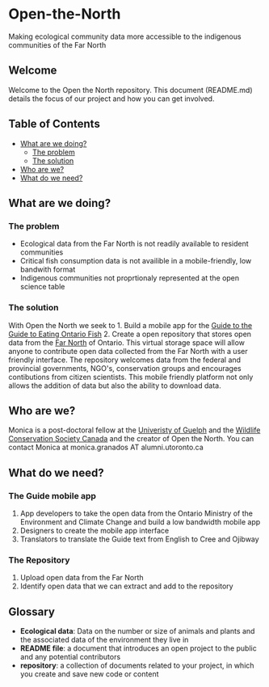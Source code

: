 # Open-the-North
Making ecological community data more accessible to the indigenous communities of the Far North

## Welcome
Welcome to the Open the North repository. This document (README.md) details the focus of our project and how you can get involved. 
## Table of Contents
* [What are we doing?](#what-are-we-doing)
  * [The problem](#the-problem)
  * [The solution](#the-solution)
* [Who are we?](#who-are-we)
* [What do we need?](#what-do-we-need)


## What are we doing? 
### The problem
* Ecological data from the Far North is not readily available to resident communities
* Critical fish consumption data is not availible in a mobile-friendly, low bandwith format
* Indigenous communities not proprtionaly represented at the open science table 

### The solution 
With Open the North we seek to 1. Build a mobile app for the [Guide to the Guide to Eating Ontario Fish][link_Guide] 2. Create a open repository that stores open data from the [Far North][link_farnorth] of Ontario. This virtual storage space will allow anyone to contribute open data collected from the Far North with a user friendly interface. The repository welcomes data from the federal and provincial governments, NGO's, conservation groups and encourages contibutions from citizen scientists. This mobile friendly platform not only allows the addition of data but also the ability to download data. 

## Who are we?
Monica is a post-doctoral fellow at the [Univeristy of Guelph][link_Guelph] and the [Wildlife Conservation Society Canada][link_WCSC] and the creator of Open the North. You can contact Monica at monica.granados AT alumni.utoronto.ca

## What do we need?
### The Guide mobile app
1. App developers to take the open data from the Ontario Ministry of the Environment and Climate Change and build a low bandwidth mobile app
2. Designers to create the mobile app interface 
3. Translators to translate the Guide text from English to Cree and Ojibway

### The Repository 
1. Upload open data from the Far North 
2. Identify open data that we can extract and add to the repository 

## Glossary
* **Ecological data**: Data on the number or size of animals and plants and the associated data of the environment they live in 
* **README file**: a document that introduces an open project to the public and any potential contributors
* **repository**: a collection of documents related to your project, in which you create and save new code or content


[link_Guide]: https://www.ontario.ca/page/eating-ontario-fish-2017-18
[link_farnorth]: https://www.ontario.ca/rural-and-north/far-north-ontario
[link_Guelph]: https://www.uoguelph.ca/ib/
[link_WCSC]: https://www.wcscanada.org/
